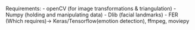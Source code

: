 Requirements:
    - openCV (for image transformations & triangulation)
    - Numpy (holding and manipulating data)
    - Dlib (facial landmarks)
    - FER (Which requires)-> Keras/Tensorflow(emotion detection), ffmpeg, moviepy
       